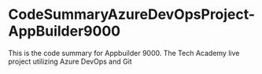 # CodeSummaryAzureDevOpsProject-AppBuilder9000
This is the code summary for Appbuilder 9000.  The Tech Academy live project utilizing Azure DevOps and Git
